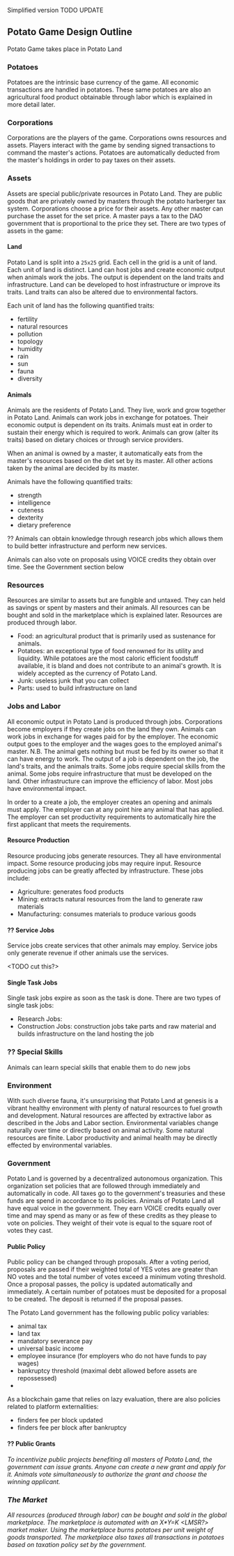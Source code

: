 Simplified version
TODO UPDATE

## Potato Game Design Outline
Potato Game takes place in Potato Land

### Potatoes
Potatoes are the intrinsic base currency of the game. All economic transactions are handled in potatoes. These same potatoes are also an agricultural food product obtainable through labor which is explained in more detail later.

### Corporations
Corporations are the players of the game. Corporations owns resources and assets. Players interact with the game by sending signed transactions to command the master's actions. Potatoes are automatically deducted from the master's holdings in order to pay taxes on their assets.

### Assets
Assets are special public/private resources in Potato Land. They are public goods that are privately owned by masters through the potato harberger tax system. Corporations choose a price for their assets. Any other master can purchase the asset for the set price. A master pays a tax to the DAO government that is proportional to the price they set. There are two types of assets in the game:

#### Land
Potato Land is split into a `25x25` grid. Each cell in the grid is a unit of land. Each unit of land is distinct. Land can host jobs and create economic output when animals work the jobs. The output is dependent on the land traits and infrastructure. Land can be developed to host infrastructure or improve its traits. Land traits can also be altered due to environmental factors.

Each unit of land has the following quantified traits:

- fertility
- natural resources
- pollution
- topology
- humidity
- rain
- sun
- fauna
- diversity

#### Animals
Animals are the residents of Potato Land. They live, work and grow together in Potato Land. Animals can work jobs in exchange for potatoes. Their economic output is dependent on its traits. Animals must eat in order to sustain their energy which is required to work. Animals can grow (alter its traits) based on dietary choices or through service providers.

When an animal is owned by a master, it automatically eats from the master's resources based on the diet set by its master. All other actions taken by the animal are decided by its master.

Animals have the following quantified traits:

- strength
- intelligence
- cuteness
- dexterity
- dietary preference

?? Animals can obtain knowledge through research jobs which allows them to build better infrastructure and perform new services.

Animals can also vote on proposals using VOICE credits they obtain over time. See the Government section below

### Resources

Resources are similar to assets but are fungible and untaxed. They can held as savings or spent by masters and their animals. All resources can be bought and sold in the marketplace which is explained later. Resources are produced through labor.

- Food: an agricultural product that is primarily used as sustenance for animals.
- Potatoes: an exceptional type of food renowned for its utility and liquidity. While potatoes are the most caloric efficient foodstuff available, it is bland and does not contribute to an animal's growth. It is widely accepted as the currency of Potato Land.
- Junk: useless junk that you can collect
- Parts: used to build infrastructure on land

### Jobs and Labor
All economic output in Potato Land is produced through jobs. Corporations become employers if they create jobs on the land they own. Animals can work jobs in exchange for wages paid for by the employer. The economic output goes to the employer and the wages goes to the employed animal's master. N.B. The animal gets nothing but must be fed by its owner so that it can have energy to work. The output of a job is dependent on the job, the land's traits, and the animals traits. Some jobs require special skills from the animal. Some jobs require infrastructure that must be developed on the land. Other infrastructure can improve the efficiency of labor. Most jobs have environmental impact.

In order to a create a job, the employer creates an opening and animals must apply. The employer can at any point hire any animal that has applied. The employer can set productivity requirements to automatically hire the first applicant that meets the requirements.

#### Resource Production
Resource producing jobs generate resources. They all have environmental impact. Some resource producing jobs may require input. Resource producing jobs can be greatly affected by infrastructure. These jobs include:
- Agriculture: generates food products
- Mining: extracts natural resources from the land to generate raw materials
- Manufacturing: consumes materials to produce various goods

#### ?? Service Jobs
Service jobs create services that other animals may employ. Service jobs only generate revenue if other animals use the services.

<TODO cut this?>

#### Single Task Jobs
Single task jobs expire as soon as the task is done. There are two types of single task jobs:
- Research Jobs: <TODO figure out how knowledge works>
- Construction Jobs: construction jobs take parts and raw material and builds infrastructure on the land hosting the job

### ?? Special Skills
Animals can learn special skills that enable them to do new jobs

<TODO this is complicated but pretty cool. maybe cut together with public grants>

### Environment
With such diverse fauna, it's unsurprising that Potato Land at genesis is a vibrant healthy environment with plenty of natural resources to fuel growth and development. Natural resources are affected by extractive labor as described in the Jobs and Labor section. Environmental variables change naturally over time or directly based on animal activity. Some natural resources are finite. Labor productivity and animal health may be directly effected by environmental variables.

### Government
Potato Land is governed by a decentralized autonomous organization. This organization set policies that are followed through immediately and automatically in code. All taxes go to the government's treasuries and these funds are spend in accordance to its policies. Animals of Potato Land all have equal voice in the government. They earn VOICE credits equally over time and may spend as many or as few of these credits as they please to vote on policies. They weight of their vote is equal to the square root of votes they cast.

#### Public Policy
Public policy can be changed through proposals. After a voting period, proposals are passed if their weighted total of YES votes are greater than NO votes and the total number of votes exceed a minimum voting threshold. Once a proposal passes, the policy is updated automatically and immediately. A certain number of potatoes must be deposited for a proposal to be created. The deposit is returned if the proposal passes.

The Potato Land government has the following public policy variables:

- animal tax
- land tax
- mandatory severance pay
- universal basic income
- employee insurance (for employers who do not have funds to pay wages)
- bankruptcy threshold (maximal debt allowed before assets are repossessed)
- <todo tax reserve liability or public debt>

As a blockchain game that relies on lazy evaluation, there are also policies related to platform externalities:

- finders fee per block updated
- finders fee per block after bankruptcy

#### ?? Public Grants
<I think this is too complicated and can probably be replaced with some other mechanism>

To incentivize public projects benefiting all masters of Potato Land, the government can issue grants. Anyone can create a new grant and apply for it. Animals vote simultaneously to authorize the grant and choose the winning applicant.

### The Market
All resources (produced through labor) can be bought and sold in the global marketplace. The marketplace is automated with an X*Y=K <LMSR?> market maker. Using the marketplace burns potatoes per unit weight of goods transported. The marketplace also taxes all transactions in potatoes based on taxation policy set by the government.
